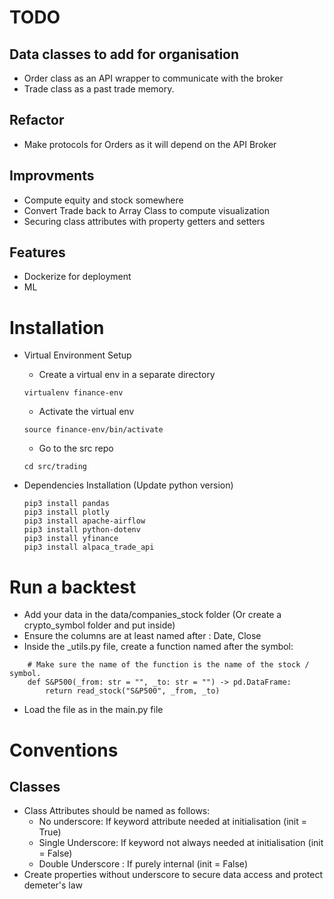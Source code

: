 # TODO

## Data classes to add for organisation
- Order class as an API wrapper to communicate with the broker
- Trade class as a past trade memory.

## Refactor
- Make protocols for Orders as it will depend on the API Broker

## Improvments
- Compute equity and stock somewhere
- Convert Trade back to Array Class to compute visualization
- Securing class attributes with property getters and setters

## Features
- Dockerize for deployment
- ML

# Installation
- Virtual Environment Setup
    - Create a virtual env in a separate directory
    ```
    virtualenv finance-env
    ```

    - Activate the virtual env
    ```
    source finance-env/bin/activate
    ```

    - Go to the src repo
    ```
    cd src/trading
    ```
    
- Dependencies Installation (Update python version)
    ```
    pip3 install pandas
    pip3 install plotly
    pip3 install apache-airflow
    pip3 install python-dotenv
    pip3 install yfinance
    pip3 install alpaca_trade_api
    ```

# Run a backtest
- Add your data in the data/companies_stock folder (Or create a crypto_symbol folder and put inside)
- Ensure the columns are at least named after : Date, Close
- Inside the _utils.py file, create a function named after the symbol:
```
    # Make sure the name of the function is the name of the stock / symbol.
    def S&P500(_from: str = "", _to: str = "") -> pd.DataFrame:
        return read_stock("S&P500", _from, _to)
```
- Load the file as in the main.py file

# Conventions

## Classes

- Class Attributes should be named as follows:
    - No underscore: If keyword attribute needed at initialisation (init = True)
    - Single Underscore: If keyword not always needed at initialisation (init = False)
    - Double Underscore : If purely internal (init = False)
- Create properties without underscore to secure data access and protect demeter's law